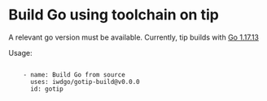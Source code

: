 # Build Go using toolchain on tip

A relevant go version must be available.
Currently, tip builds with [Go 1.17.13](https://github.com/golang/go/issues/44505)

Usage:

```

    - name: Build Go from source
      uses: iwdgo/gotip-build@v0.0.0
      id: gotip

```
